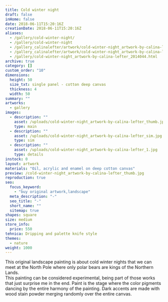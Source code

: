 ```yaml
---
title: Cold winter night
draft: false
inHome: false
date: 2018-06-11T15:20:16Z
creationDate: 2018-06-11T15:20:16Z
aliases:
  - /gallery/cold-winter-night/
  - /gallery/cold-winter-night
  - /gallery_calinalefter/artwork/cold-winter-night_artwork-by-calina-lefter/
  - /gallery_calinalefter/artwork/cold-winter-night_artwork-by-calina-lefter
  - /gallery/cold-winter-night_artwork-by-calina-lefter_2014044.html
archive: true
category: []
custom_order: "10"
dimensions:
  height: 50
  size_txt: single panel - cotton deep canvas
  thickness: 4
  width: 50
summary: ""
artworks:
  - gallery
images:
  - description: ""
    asset: /uploads/cold-winter-night_artwork-by-calina-lefter_thumb.jpg
    type: main
  - description: ""
    asset: /uploads/cold-winter-night_artwork-by-calina-lefter_sim.jpg
    type: sim
  - description: ""
    asset: /uploads/cold-winter-night_artwork-by-calina-lefter_1.jpg
    type: details
instock: 0
layout: artwork
materials: "Oil, acrylic and enamel on deep cotton canvas"
preview: /cold-winter-night_artwork-by-calina-lefter_thumb.jpg
reproduction: true
seo:
  focus_keyword:
    - "buy original artwork,landscape"
  meta_description: "-"
  seo_title: "-"
  short_name: ""
  sitemap: true
shapes: square
size: medium
store_info:
  price: 550
tehnica: Dripping and palette knife style
themes:
  - nature
weight: 1000
---
```


This original landscape painting is about cold winter nights that we can meet at the North Pole where only polar bears are kings of the Northern Lands.<br>This painting can be considered experimental, being part of those works that just surprise me in the end. Paint is the stage where the color pigments dancing by the entire harmony of the painting. Dark accents are made with wood stain powder merging randomly over the entire canvas.
